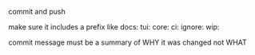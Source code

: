 commit and push

make sure it includes a prefix like docs: tui: core: ci: ignore: wip:

commit message must be a summary of WHY it was changed not WHAT

